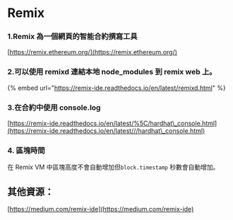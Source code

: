 # Remix

### 1.Remix 為一個網頁的智能合約撰寫工具

[https://remix.ethereum.org/](https://remix.ethereum.org/)

### 2.可以使用 remixd 連結本地 node\_modules 到 remix web 上。

{% embed url="https://remix-ide.readthedocs.io/en/latest/remixd.html" %}

### 3.在合約中使用 console.log

[https://remix-ide.readthedocs.io/en/latest/%5C/hardhat\_console.html](https://remix-ide.readthedocs.io/en/latest///hardhat\_console.html)

### 4. 區塊時間

在 Remix VM 中區塊高度不會自動增加但`block.timestamp`  秒數會自動增加。&#x20;

## 其他資源：

[https://medium.com/remix-ide](https://medium.com/remix-ide)
